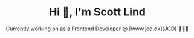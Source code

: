 <h1 align="center">Hi 👋, I'm Scott Lind</h1>
<p align="center">Currently working on as a Frontend Developer @ [www.jcd.dk](JCD) 👨🏼‍💻</p>
